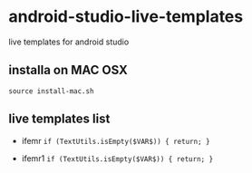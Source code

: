 android-studio-live-templates
====

live templates for android studio

## installa on MAC OSX
```source install-mac.sh```

## live templates list 

- ifemr
```if (TextUtils.isEmpty($VAR$)) { return; }```

- ifemr1
```if (TextUtils.isEmpty($VAR$)) { return; }```

